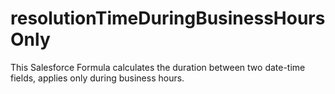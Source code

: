 # resolutionTimeDuringBusinessHoursOnly
This Salesforce Formula calculates the duration between two date-time fields, applies only during business hours.
